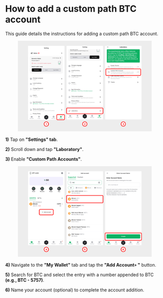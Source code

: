 # How to add a custom path BTC account

This guide details the instructions for adding a custom path BTC account.

<div align="left"><figure><img src="../../.gitbook/assets/1 (19).jpg" alt=""><figcaption></figcaption></figure></div>

**1)** Tap on **"Settings" tab**.

**2)** Scroll down and tap **"Laboratory"**.

**3)** Enable **"Custom Path Accounts"**.

<figure><img src="../../.gitbook/assets/2 (23).jpg" alt=""><figcaption></figcaption></figure>

**4)** Navigate to the **"My Wallet"** tab and tap the **"Add Account`+` "** button.

**5)** Search for BTC and select the entry with a number appended to BTC **(e.g., BTC - 5757)**.

**6)** Name your account (optional) to complete the account addition.

